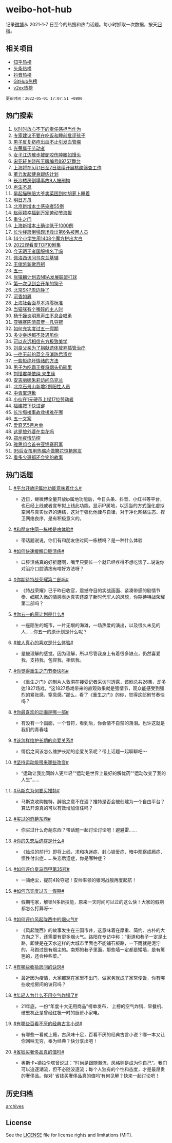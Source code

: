 # weibo-hot-hub

记录[微博](https://www.weibo.com)从 2021-1-7 日至今的热搜和热门话题。每小时抓取一次数据，按天[归档](archives)。

## 相关项目

- [知乎热榜](https://github.com/lonnyzhang423/zhihu-hot-hub)
- [头条热榜](https://github.com/lonnyzhang423/toutiao-hot-hub)
- [抖音热榜](https://github.com/lonnyzhang423/douyin-hot-hub)
- [GitHub热榜](https://github.com/lonnyzhang423/github-hot-hub)
- [v2ex热榜](https://github.com/lonnyzhang423/v2ex-hot-hub)


`更新时间：2022-05-01 17:07:51 +0800`

## 热门搜索

1. [以时时放心不下的责任感担当作为](https://m.weibo.cn/search?containerid=100103type%3D1%26t%3D10%26q%3D%23%E4%BB%A5%E6%97%B6%E6%97%B6%E6%94%BE%E5%BF%83%E4%B8%8D%E4%B8%8B%E7%9A%84%E8%B4%A3%E4%BB%BB%E6%84%9F%E6%8B%85%E5%BD%93%E4%BD%9C%E4%B8%BA%23&stream_entry_id=51&isnewpage=1&extparam=seat%3D1%26filter_type%3Drealtimehot%26pos%3D0%26dgr%3D0%26c_type%3D51%26cate%3D10103%26display_time%3D1651396070%26pre_seqid%3D1651395625415028472184&luicode=10000011&lfid=106003type%253D25%2526t%253D3%2526disable_hot%253D1%2526filter_type%253Drealtimehot)
1. [专家建议不要在吃饭和睡前批评孩子](https://m.weibo.cn/search?containerid=100103type%3D1%26t%3D10%26q%3D%23%E4%B8%93%E5%AE%B6%E5%BB%BA%E8%AE%AE%E4%B8%8D%E8%A6%81%E5%9C%A8%E5%90%83%E9%A5%AD%E5%92%8C%E7%9D%A1%E5%89%8D%E6%89%B9%E8%AF%84%E5%AD%A9%E5%AD%90%23&stream_entry_id=31&isnewpage=1&extparam=seat%3D1%26pos%3D0%26c_type%3D31%26dgr%3D0%26cate%3D0%26filter_type%3Drealtimehot%26lcate%3D5001%26flag%3D2%26realpos%3D1%26display_time%3D1651396070%26pre_seqid%3D1651395625415028472184&luicode=10000011&lfid=106003type%253D25%2526t%253D3%2526disable_hot%253D1%2526filter_type%253Drealtimehot)
1. [男子反复挤痘出血不止引发血管瘤](https://m.weibo.cn/search?containerid=100103type%3D1%26t%3D10%26q%3D%23%E7%94%B7%E5%AD%90%E5%8F%8D%E5%A4%8D%E6%8C%A4%E7%97%98%E5%87%BA%E8%A1%80%E4%B8%8D%E6%AD%A2%E5%BC%95%E5%8F%91%E8%A1%80%E7%AE%A1%E7%98%A4%23&stream_entry_id=31&isnewpage=1&extparam=seat%3D1%26pos%3D1%26c_type%3D31%26dgr%3D0%26cate%3D0%26filter_type%3Drealtimehot%26lcate%3D5001%26flag%3D1%26realpos%3D2%26display_time%3D1651396070%26pre_seqid%3D1651395625415028472184&luicode=10000011&lfid=106003type%253D25%2526t%253D3%2526disable_hot%253D1%2526filter_type%253Drealtimehot)
1. [光荣属于劳动者](https://m.weibo.cn/search?containerid=100103type%3D1%26t%3D10%26q%3D%23%E5%85%89%E8%8D%A3%E5%B1%9E%E4%BA%8E%E5%8A%B3%E5%8A%A8%E8%80%85%23&stream_entry_id=31&isnewpage=1&extparam=seat%3D1%26pos%3D2%26c_type%3D31%26dgr%3D0%26cate%3D0%26filter_type%3Drealtimehot%26lcate%3D5001%26flag%3D16%26realpos%3D3%26display_time%3D1651396070%26pre_seqid%3D1651395625415028472184&luicode=10000011&lfid=106003type%253D25%2526t%253D3%2526disable_hot%253D1%2526filter_type%253Drealtimehot)
1. [女子江边散步被蛇咬伤肿胀如馒头](https://m.weibo.cn/search?containerid=100103type%3D1%26t%3D10%26q%3D%23%E5%A5%B3%E5%AD%90%E6%B1%9F%E8%BE%B9%E6%95%A3%E6%AD%A5%E8%A2%AB%E8%9B%87%E5%92%AC%E4%BC%A4%E8%82%BF%E8%83%80%E5%A6%82%E9%A6%92%E5%A4%B4%23&stream_entry_id=31&isnewpage=1&extparam=seat%3D1%26pos%3D3%26c_type%3D31%26dgr%3D0%26cate%3D0%26filter_type%3Drealtimehot%26lcate%3D5001%26flag%3D1%26realpos%3D4%26display_time%3D1651396070%26pre_seqid%3D1651395625415028472184&luicode=10000011&lfid=106003type%253D25%2526t%253D3%2526disable_hot%253D1%2526filter_type%253Drealtimehot)
1. [宋亚轩关晓彤王牌编号89757舞台](https://m.weibo.cn/search?containerid=100103type%3D1%26t%3D10%26q%3D%23%E5%AE%8B%E4%BA%9A%E8%BD%A9%E5%85%B3%E6%99%93%E5%BD%A4%E7%8E%8B%E7%89%8C%E7%BC%96%E5%8F%B789757%E8%88%9E%E5%8F%B0%23&stream_entry_id=31&isnewpage=1&extparam=seat%3D1%26pos%3D4%26c_type%3D31%26dgr%3D0%26cate%3D0%26filter_type%3Drealtimehot%26lcate%3D5001%26flag%3D1%26realpos%3D5%26display_time%3D1651396070%26pre_seqid%3D1651395625415028472184&luicode=10000011&lfid=106003type%253D25%2526t%253D3%2526disable_hot%253D1%2526filter_type%253Drealtimehot)
1. [上海将在5月1日至7日继续开展核酸筛查工作](https://m.weibo.cn/search?containerid=100103type%3D1%26t%3D10%26q%3D%23%E4%B8%8A%E6%B5%B7%E5%B0%86%E5%9C%A85%E6%9C%881%E6%97%A5%E8%87%B37%E6%97%A5%E7%BB%A7%E7%BB%AD%E5%BC%80%E5%B1%95%E6%A0%B8%E9%85%B8%E7%AD%9B%E6%9F%A5%E5%B7%A5%E4%BD%9C%23&stream_entry_id=31&isnewpage=1&extparam=seat%3D1%26pos%3D5%26c_type%3D31%26dgr%3D0%26cate%3D0%26filter_type%3Drealtimehot%26lcate%3D5001%26flag%3D2%26realpos%3D6%26display_time%3D1651396070%26pre_seqid%3D1651395625415028472184&luicode=10000011&lfid=106003type%253D25%2526t%253D3%2526disable_hot%253D1%2526filter_type%253Drealtimehot)
1. [董力发起健身跟练计划](https://m.weibo.cn/search?containerid=100103type%3D1%26t%3D10%26q%3D%23%E8%91%A3%E5%8A%9B%E5%8F%91%E8%B5%B7%E5%81%A5%E8%BA%AB%E8%B7%9F%E7%BB%83%E8%AE%A1%E5%88%92%23&stream_entry_id=31&isnewpage=1&extparam=seat%3D1%26pos%3D6%26adid%3D153272%26c_type%3D31%26dgr%3D0%26cate%3D0%26filter_type%3Drealtimehot%26lcate%3D5001%26display_time%3D1651396070%26pre_seqid%3D1651395625415028472184&luicode=10000011&lfid=106003type%253D25%2526t%253D3%2526disable_hot%253D1%2526filter_type%253Drealtimehot)
1. [长沙楼房倒塌事故9人被刑拘](https://m.weibo.cn/search?containerid=100103type%3D1%26t%3D10%26q%3D%23%E9%95%BF%E6%B2%99%E6%A5%BC%E6%88%BF%E5%80%92%E5%A1%8C%E4%BA%8B%E6%95%859%E4%BA%BA%E8%A2%AB%E5%88%91%E6%8B%98%23&stream_entry_id=31&isnewpage=1&extparam=seat%3D1%26pos%3D7%26c_type%3D31%26dgr%3D0%26cate%3D0%26filter_type%3Drealtimehot%26lcate%3D5001%26flag%3D0%26realpos%3D7%26display_time%3D1651396070%26pre_seqid%3D1651395625415028472184&luicode=10000011&lfid=106003type%253D25%2526t%253D3%2526disable_hot%253D1%2526filter_type%253Drealtimehot)
1. [声生不息](https://m.weibo.cn/search?containerid=100103type%3D1%26t%3D10%26q%3D%E5%A3%B0%E7%94%9F%E4%B8%8D%E6%81%AF&stream_entry_id=31&isnewpage=1&extparam=seat%3D1%26pos%3D8%26c_type%3D31%26dgr%3D0%26cate%3D0%26filter_type%3Drealtimehot%26lcate%3D5001%26flag%3D0%26realpos%3D8%26display_time%3D1651396070%26pre_seqid%3D1651395625415028472184&luicode=10000011&lfid=106003type%253D25%2526t%253D3%2526disable_hot%253D1%2526filter_type%253Drealtimehot)
1. [早起猫咪陪大爷卖菜困到枕胡萝卜睡着](https://m.weibo.cn/search?containerid=100103type%3D1%26t%3D10%26q%3D%23%E6%97%A9%E8%B5%B7%E7%8C%AB%E5%92%AA%E9%99%AA%E5%A4%A7%E7%88%B7%E5%8D%96%E8%8F%9C%E5%9B%B0%E5%88%B0%E6%9E%95%E8%83%A1%E8%90%9D%E5%8D%9C%E7%9D%A1%E7%9D%80%23&stream_entry_id=31&isnewpage=1&extparam=seat%3D1%26pos%3D9%26c_type%3D31%26dgr%3D0%26cate%3D0%26filter_type%3Drealtimehot%26lcate%3D5001%26flag%3D0%26realpos%3D9%26display_time%3D1651396070%26pre_seqid%3D1651395625415028472184&luicode=10000011&lfid=106003type%253D25%2526t%253D3%2526disable_hot%253D1%2526filter_type%253Drealtimehot)
1. [明日方舟](https://m.weibo.cn/search?containerid=100103type%3D1%26t%3D10%26q%3D%23%E6%98%8E%E6%97%A5%E6%96%B9%E8%88%9F%23&stream_entry_id=31&isnewpage=1&extparam=seat%3D1%26pos%3D10%26c_type%3D31%26dgr%3D0%26cate%3D0%26filter_type%3Drealtimehot%26lcate%3D5001%26flag%3D1%26realpos%3D10%26display_time%3D1651396070%26pre_seqid%3D1651395625415028472184&luicode=10000011&lfid=106003type%253D25%2526t%253D3%2526disable_hot%253D1%2526filter_type%253Drealtimehot)
1. [北京新增本土感染者55例](https://m.weibo.cn/search?containerid=100103type%3D1%26t%3D10%26q%3D%23%E5%8C%97%E4%BA%AC%E6%96%B0%E5%A2%9E%E6%9C%AC%E5%9C%9F%E6%84%9F%E6%9F%93%E8%80%8555%E4%BE%8B%23&stream_entry_id=31&isnewpage=1&extparam=seat%3D1%26pos%3D11%26c_type%3D31%26dgr%3D0%26cate%3D0%26filter_type%3Drealtimehot%26lcate%3D5001%26flag%3D1%26realpos%3D11%26display_time%3D1651396070%26pre_seqid%3D1651395625415028472184&luicode=10000011&lfid=106003type%253D25%2526t%253D3%2526disable_hot%253D1%2526filter_type%253Drealtimehot)
1. [赵丽颖幸福到万家劳动节海报](https://m.weibo.cn/search?containerid=100103type%3D1%26t%3D10%26q%3D%23%E8%B5%B5%E4%B8%BD%E9%A2%96%E5%B9%B8%E7%A6%8F%E5%88%B0%E4%B8%87%E5%AE%B6%E5%8A%B3%E5%8A%A8%E8%8A%82%E6%B5%B7%E6%8A%A5%23&stream_entry_id=31&isnewpage=1&extparam=seat%3D1%26pos%3D12%26c_type%3D31%26dgr%3D0%26cate%3D0%26filter_type%3Drealtimehot%26lcate%3D5001%26flag%3D1%26realpos%3D12%26display_time%3D1651396070%26pre_seqid%3D1651395625415028472184&luicode=10000011&lfid=106003type%253D25%2526t%253D3%2526disable_hot%253D1%2526filter_type%253Drealtimehot)
1. [重生之门](http://m.weibo.cn/c/wbox?&id=j84w2uenjc&roomid=9564&q=%23%E9%87%8D%E7%94%9F%E4%B9%8B%E9%97%A8%23&extparam=seat%3D1%26pos%3D13%26c_type%3D31%26dgr%3D0%26cate%3D0%26filter_type%3Drealtimehot%26lcate%3D5001%26flag%3D0%26realpos%3D13%26display_time%3D1651396070%26pre_seqid%3D1651395625415028472184&luicode=10000011&lfid=106003type%253D25%2526t%253D3%2526disable_hot%253D1%2526filter_type%253Drealtimehot)
1. [上海新增本土确诊低于1000例](https://m.weibo.cn/search?containerid=100103type%3D1%26t%3D10%26q%3D%23%E4%B8%8A%E6%B5%B7%E6%96%B0%E5%A2%9E%E6%9C%AC%E5%9C%9F%E7%A1%AE%E8%AF%8A%E4%BD%8E%E4%BA%8E1000%E4%BE%8B%23&stream_entry_id=31&isnewpage=1&extparam=seat%3D1%26pos%3D14%26c_type%3D31%26dgr%3D0%26cate%3D0%26filter_type%3Drealtimehot%26lcate%3D5001%26flag%3D0%26realpos%3D14%26display_time%3D1651396070%26pre_seqid%3D1651395625415028472184&luicode=10000011&lfid=106003type%253D25%2526t%253D3%2526disable_hot%253D1%2526filter_type%253Drealtimehot)
1. [长沙楼房倒塌现场救出第6名被困人员](https://m.weibo.cn/search?containerid=100103type%3D1%26t%3D10%26q%3D%23%E9%95%BF%E6%B2%99%E6%A5%BC%E6%88%BF%E5%80%92%E5%A1%8C%E7%8E%B0%E5%9C%BA%E6%95%91%E5%87%BA%E7%AC%AC6%E5%90%8D%E8%A2%AB%E5%9B%B0%E4%BA%BA%E5%91%98%23&stream_entry_id=31&isnewpage=1&extparam=seat%3D1%26pos%3D15%26c_type%3D31%26dgr%3D0%26cate%3D0%26filter_type%3Drealtimehot%26lcate%3D5001%26flag%3D1%26realpos%3D15%26display_time%3D1651396070%26pre_seqid%3D1651395625415028472184&luicode=10000011&lfid=106003type%253D25%2526t%253D3%2526disable_hot%253D1%2526filter_type%253Drealtimehot)
1. [14个小学生用1408个魔方拼出大白](https://m.weibo.cn/search?containerid=100103type%3D1%26t%3D10%26q%3D%2314%E4%B8%AA%E5%B0%8F%E5%AD%A6%E7%94%9F%E7%94%A81408%E4%B8%AA%E9%AD%94%E6%96%B9%E6%8B%BC%E5%87%BA%E5%A4%A7%E7%99%BD%23&stream_entry_id=31&isnewpage=1&extparam=seat%3D1%26pos%3D16%26c_type%3D31%26dgr%3D0%26cate%3D0%26filter_type%3Drealtimehot%26lcate%3D5001%26flag%3D1%26realpos%3D16%26display_time%3D1651396070%26pre_seqid%3D1651395625415028472184&luicode=10000011&lfid=106003type%253D25%2526t%253D3%2526disable_hot%253D1%2526filter_type%253Drealtimehot)
1. [2022观看度TOP10剧集](https://m.weibo.cn/search?containerid=100103type%3D1%26t%3D10%26q%3D%232022%E8%A7%82%E7%9C%8B%E5%BA%A6TOP10%E5%89%A7%E9%9B%86%23&stream_entry_id=31&isnewpage=1&extparam=seat%3D1%26pos%3D17%26c_type%3D31%26dgr%3D0%26cate%3D0%26filter_type%3Drealtimehot%26lcate%3D5001%26flag%3D1%26realpos%3D17%26display_time%3D1651396070%26pre_seqid%3D1651395625415028472184&luicode=10000011&lfid=106003type%253D25%2526t%253D3%2526disable_hot%253D1%2526filter_type%253Drealtimehot)
1. [今天晒王者国服排名了吗](https://m.weibo.cn/search?containerid=100103type%3D1%26t%3D10%26q%3D%23%E4%BB%8A%E5%A4%A9%E6%99%92%E7%8E%8B%E8%80%85%E5%9B%BD%E6%9C%8D%E6%8E%92%E5%90%8D%E4%BA%86%E5%90%97%23&stream_entry_id=31&isnewpage=1&extparam=seat%3D1%26pos%3D18%26c_type%3D31%26dgr%3D0%26cate%3D0%26filter_type%3Drealtimehot%26lcate%3D5001%26flag%3D0%26realpos%3D18%26display_time%3D1651396070%26pre_seqid%3D1651395625415028472184&luicode=10000011&lfid=106003type%253D25%2526t%253D3%2526disable_hot%253D1%2526filter_type%253Drealtimehot)
1. [佩洛西访问乌克兰基辅](https://m.weibo.cn/search?containerid=100103type%3D1%26t%3D10%26q%3D%23%E4%BD%A9%E6%B4%9B%E8%A5%BF%E8%AE%BF%E9%97%AE%E4%B9%8C%E5%85%8B%E5%85%B0%E5%9F%BA%E8%BE%85%23&stream_entry_id=31&isnewpage=1&extparam=seat%3D1%26pos%3D19%26c_type%3D31%26dgr%3D0%26cate%3D0%26filter_type%3Drealtimehot%26lcate%3D5001%26flag%3D0%26realpos%3D19%26display_time%3D1651396070%26pre_seqid%3D1651395625415028472184&luicode=10000011&lfid=106003type%253D25%2526t%253D3%2526disable_hot%253D1%2526filter_type%253Drealtimehot)
1. [王俊凯新歌百舸](https://m.weibo.cn/search?containerid=100103type%3D1%26t%3D10%26q%3D%23%E7%8E%8B%E4%BF%8A%E5%87%AF%E6%96%B0%E6%AD%8C%E7%99%BE%E8%88%B8%23&stream_entry_id=31&isnewpage=1&extparam=seat%3D1%26pos%3D20%26c_type%3D31%26dgr%3D0%26cate%3D0%26filter_type%3Drealtimehot%26lcate%3D5001%26flag%3D0%26realpos%3D20%26display_time%3D1651396070%26pre_seqid%3D1651395625415028472184&luicode=10000011&lfid=106003type%253D25%2526t%253D3%2526disable_hot%253D1%2526filter_type%253Drealtimehot)
1. [五一](https://m.weibo.cn/search?containerid=100103type%3D1%26t%3D10%26q%3D%E4%BA%94%E4%B8%80&stream_entry_id=31&isnewpage=1&extparam=seat%3D1%26pos%3D21%26c_type%3D31%26dgr%3D0%26cate%3D0%26filter_type%3Drealtimehot%26lcate%3D5001%26flag%3D1%26realpos%3D21%26display_time%3D1651396070%26pre_seqid%3D1651395625415028472184&luicode=10000011&lfid=106003type%253D25%2526t%253D3%2526disable_hot%253D1%2526filter_type%253Drealtimehot)
1. [张镇麟计划去NBA发展联盟打球](https://m.weibo.cn/search?containerid=100103type%3D1%26t%3D10%26q%3D%23%E5%BC%A0%E9%95%87%E9%BA%9F%E8%AE%A1%E5%88%92%E5%8E%BBNBA%E5%8F%91%E5%B1%95%E8%81%94%E7%9B%9F%E6%89%93%E7%90%83%23&stream_entry_id=31&isnewpage=1&extparam=seat%3D1%26pos%3D22%26c_type%3D31%26dgr%3D0%26cate%3D0%26filter_type%3Drealtimehot%26lcate%3D5001%26flag%3D1%26realpos%3D22%26display_time%3D1651396070%26pre_seqid%3D1651395625415028472184&luicode=10000011&lfid=106003type%253D25%2526t%253D3%2526disable_hot%253D1%2526filter_type%253Drealtimehot)
1. [第一次见到会开车的狗子](https://m.weibo.cn/search?containerid=100103type%3D1%26t%3D10%26q%3D%23%E7%AC%AC%E4%B8%80%E6%AC%A1%E8%A7%81%E5%88%B0%E4%BC%9A%E5%BC%80%E8%BD%A6%E7%9A%84%E7%8B%97%E5%AD%90%23&stream_entry_id=31&isnewpage=1&extparam=seat%3D1%26pos%3D23%26c_type%3D31%26dgr%3D0%26cate%3D0%26filter_type%3Drealtimehot%26lcate%3D5001%26flag%3D1%26realpos%3D23%26display_time%3D1651396070%26pre_seqid%3D1651395625415028472184&luicode=10000011&lfid=106003type%253D25%2526t%253D3%2526disable_hot%253D1%2526filter_type%253Drealtimehot)
1. [北京SKP周边静了](https://m.weibo.cn/search?containerid=100103type%3D1%26t%3D10%26q%3D%23%E5%8C%97%E4%BA%ACSKP%E5%91%A8%E8%BE%B9%E9%9D%99%E4%BA%86%23&stream_entry_id=31&isnewpage=1&extparam=seat%3D1%26pos%3D24%26c_type%3D31%26dgr%3D0%26cate%3D0%26filter_type%3Drealtimehot%26lcate%3D5001%26flag%3D0%26realpos%3D24%26display_time%3D1651396070%26pre_seqid%3D1651395625415028472184&luicode=10000011&lfid=106003type%253D25%2526t%253D3%2526disable_hot%253D1%2526filter_type%253Drealtimehot)
1. [沉香如屑](https://m.weibo.cn/search?containerid=100103type%3D1%26t%3D10%26q%3D%E6%B2%89%E9%A6%99%E5%A6%82%E5%B1%91&stream_entry_id=31&isnewpage=1&extparam=seat%3D1%26pos%3D25%26c_type%3D31%26dgr%3D0%26cate%3D0%26filter_type%3Drealtimehot%26lcate%3D5001%26flag%3D0%26realpos%3D25%26display_time%3D1651396070%26pre_seqid%3D1651395625415028472184&luicode=10000011&lfid=106003type%253D25%2526t%253D3%2526disable_hot%253D1%2526filter_type%253Drealtimehot)
1. [上海社会面基本清零标准](https://m.weibo.cn/search?containerid=100103type%3D1%26t%3D10%26q%3D%23%E4%B8%8A%E6%B5%B7%E7%A4%BE%E4%BC%9A%E9%9D%A2%E5%9F%BA%E6%9C%AC%E6%B8%85%E9%9B%B6%E6%A0%87%E5%87%86%23&stream_entry_id=31&isnewpage=1&extparam=seat%3D1%26pos%3D26%26c_type%3D31%26dgr%3D0%26cate%3D0%26filter_type%3Drealtimehot%26lcate%3D5001%26flag%3D0%26realpos%3D26%26display_time%3D1651396070%26pre_seqid%3D1651395625415028472184&luicode=10000011&lfid=106003type%253D25%2526t%253D3%2526disable_hot%253D1%2526filter_type%253Drealtimehot)
1. [当猫咪有个嘴碎的主人时](https://m.weibo.cn/search?containerid=100103type%3D1%26t%3D10%26q%3D%23%E5%BD%93%E7%8C%AB%E5%92%AA%E6%9C%89%E4%B8%AA%E5%98%B4%E7%A2%8E%E7%9A%84%E4%B8%BB%E4%BA%BA%E6%97%B6%23&stream_entry_id=31&isnewpage=1&extparam=seat%3D1%26pos%3D27%26c_type%3D31%26dgr%3D0%26cate%3D0%26filter_type%3Drealtimehot%26lcate%3D5001%26flag%3D0%26realpos%3D27%26display_time%3D1651396070%26pre_seqid%3D1651395625415028472184&luicode=10000011&lfid=106003type%253D25%2526t%253D3%2526disable_hot%253D1%2526filter_type%253Drealtimehot)
1. [杨千嬅炎明熹声生不息合唱勇](https://m.weibo.cn/search?containerid=100103type%3D1%26t%3D10%26q%3D%23%E6%9D%A8%E5%8D%83%E5%AC%85%E7%82%8E%E6%98%8E%E7%86%B9%E5%A3%B0%E7%94%9F%E4%B8%8D%E6%81%AF%E5%90%88%E5%94%B1%E5%8B%87%23&stream_entry_id=31&isnewpage=1&extparam=seat%3D1%26pos%3D28%26c_type%3D31%26dgr%3D0%26cate%3D0%26filter_type%3Drealtimehot%26lcate%3D5001%26flag%3D0%26realpos%3D28%26display_time%3D1651396070%26pre_seqid%3D1651395625415028472184&luicode=10000011&lfid=106003type%253D25%2526t%253D3%2526disable_hot%253D1%2526filter_type%253Drealtimehot)
1. [亚锦赛陈清晨贾一凡夺冠](http://m.weibo.cn/c/wbox?&id=j84w2uenjc&roomid=9695&q=%23%E4%BA%9A%E9%94%A6%E8%B5%9B%E9%99%88%E6%B8%85%E6%99%A8%E8%B4%BE%E4%B8%80%E5%87%A1%E5%A4%BA%E5%86%A0%23&extparam=seat%3D1%26pos%3D29%26c_type%3D31%26dgr%3D0%26cate%3D0%26filter_type%3Drealtimehot%26lcate%3D5001%26flag%3D1%26realpos%3D29%26display_time%3D1651396070%26pre_seqid%3D1651395625415028472184&luicode=10000011&lfid=106003type%253D25%2526t%253D3%2526disable_hot%253D1%2526filter_type%253Drealtimehot)
1. [如何充实度过五一假期](https://m.weibo.cn/search?containerid=100103type%3D1%26t%3D10%26q%3D%23%E5%A6%82%E4%BD%95%E5%85%85%E5%AE%9E%E5%BA%A6%E8%BF%87%E4%BA%94%E4%B8%80%E5%81%87%E6%9C%9F%23&stream_entry_id=31&isnewpage=1&extparam=seat%3D1%26pos%3D30%26c_type%3D31%26dgr%3D0%26cate%3D0%26filter_type%3Drealtimehot%26lcate%3D5001%26flag%3D1%26realpos%3D30%26display_time%3D1651396070%26pre_seqid%3D1651395625415028472184&luicode=10000011&lfid=106003type%253D25%2526t%253D3%2526disable_hot%253D1%2526filter_type%253Drealtimehot)
1. [多少幸运都不及遇见你](https://m.weibo.cn/search?containerid=100103type%3D1%26t%3D10%26q%3D%23%E5%A4%9A%E5%B0%91%E5%B9%B8%E8%BF%90%E9%83%BD%E4%B8%8D%E5%8F%8A%E9%81%87%E8%A7%81%E4%BD%A0%23&stream_entry_id=31&isnewpage=1&extparam=seat%3D1%26pos%3D31%26c_type%3D31%26dgr%3D0%26cate%3D0%26filter_type%3Drealtimehot%26lcate%3D5001%26flag%3D1%26realpos%3D31%26display_time%3D1651396070%26pre_seqid%3D1651395625415028472184&luicode=10000011&lfid=106003type%253D25%2526t%253D3%2526disable_hot%253D1%2526filter_type%253Drealtimehot)
1. [可以永远相信东方极致美学](https://m.weibo.cn/search?containerid=100103type%3D1%26t%3D10%26q%3D%23%E5%8F%AF%E4%BB%A5%E6%B0%B8%E8%BF%9C%E7%9B%B8%E4%BF%A1%E4%B8%9C%E6%96%B9%E6%9E%81%E8%87%B4%E7%BE%8E%E5%AD%A6%23&stream_entry_id=31&isnewpage=1&extparam=seat%3D1%26pos%3D32%26c_type%3D31%26dgr%3D0%26cate%3D0%26filter_type%3Drealtimehot%26lcate%3D5001%26flag%3D0%26realpos%3D32%26display_time%3D1651396070%26pre_seqid%3D1651395625415028472184&luicode=10000011&lfid=106003type%253D25%2526t%253D3%2526disable_hot%253D1%2526filter_type%253Drealtimehot)
1. [刘良父亲为了捐献遗体放弃插管治疗](https://m.weibo.cn/search?containerid=100103type%3D1%26t%3D10%26q%3D%23%E5%88%98%E8%89%AF%E7%88%B6%E4%BA%B2%E4%B8%BA%E4%BA%86%E6%8D%90%E7%8C%AE%E9%81%97%E4%BD%93%E6%94%BE%E5%BC%83%E6%8F%92%E7%AE%A1%E6%B2%BB%E7%96%97%23&stream_entry_id=31&isnewpage=1&extparam=seat%3D1%26pos%3D33%26c_type%3D31%26dgr%3D0%26cate%3D0%26filter_type%3Drealtimehot%26lcate%3D5001%26flag%3D0%26realpos%3D33%26display_time%3D1651396070%26pre_seqid%3D1651395625415028472184&luicode=10000011&lfid=106003type%253D25%2526t%253D3%2526disable_hot%253D1%2526filter_type%253Drealtimehot)
1. [一往无前的蓝全员消防后遗症](https://m.weibo.cn/search?containerid=100103type%3D1%26t%3D10%26q%3D%23%E4%B8%80%E5%BE%80%E6%97%A0%E5%89%8D%E7%9A%84%E8%93%9D%E5%85%A8%E5%91%98%E6%B6%88%E9%98%B2%E5%90%8E%E9%81%97%E7%97%87%23&stream_entry_id=31&isnewpage=1&extparam=seat%3D1%26pos%3D34%26c_type%3D31%26dgr%3D0%26cate%3D0%26filter_type%3Drealtimehot%26lcate%3D5001%26flag%3D1%26realpos%3D34%26display_time%3D1651396070%26pre_seqid%3D1651395625415028472184&luicode=10000011&lfid=106003type%253D25%2526t%253D3%2526disable_hot%253D1%2526filter_type%253Drealtimehot)
1. [一些拒绝坏情绪的方法](https://m.weibo.cn/search?containerid=100103type%3D1%26t%3D10%26q%3D%23%E4%B8%80%E4%BA%9B%E6%8B%92%E7%BB%9D%E5%9D%8F%E6%83%85%E7%BB%AA%E7%9A%84%E6%96%B9%E6%B3%95%23&stream_entry_id=31&isnewpage=1&extparam=seat%3D1%26pos%3D35%26c_type%3D31%26dgr%3D0%26cate%3D0%26filter_type%3Drealtimehot%26lcate%3D5001%26flag%3D0%26realpos%3D35%26display_time%3D1651396070%26pre_seqid%3D1651395625415028472184&luicode=10000011&lfid=106003type%253D25%2526t%253D3%2526disable_hot%253D1%2526filter_type%253Drealtimehot)
1. [男子为吃霸王餐将烟头扔碗里](https://m.weibo.cn/search?containerid=100103type%3D1%26t%3D10%26q%3D%23%E7%94%B7%E5%AD%90%E4%B8%BA%E5%90%83%E9%9C%B8%E7%8E%8B%E9%A4%90%E5%B0%86%E7%83%9F%E5%A4%B4%E6%89%94%E7%A2%97%E9%87%8C%23&stream_entry_id=31&isnewpage=1&extparam=seat%3D1%26pos%3D36%26c_type%3D31%26dgr%3D0%26cate%3D0%26filter_type%3Drealtimehot%26lcate%3D5001%26flag%3D0%26realpos%3D36%26display_time%3D1651396070%26pre_seqid%3D1651395625415028472184&luicode=10000011&lfid=106003type%253D25%2526t%253D3%2526disable_hot%253D1%2526filter_type%253Drealtimehot)
1. [刘惜君单依纯 来生缘](https://m.weibo.cn/search?containerid=100103type%3D1%26t%3D10%26q%3D%E5%88%98%E6%83%9C%E5%90%9B%E5%8D%95%E4%BE%9D%E7%BA%AF+%E6%9D%A5%E7%94%9F%E7%BC%98&stream_entry_id=31&isnewpage=1&extparam=seat%3D1%26pos%3D37%26c_type%3D31%26dgr%3D0%26cate%3D0%26filter_type%3Drealtimehot%26lcate%3D5001%26flag%3D0%26realpos%3D37%26display_time%3D1651396070%26pre_seqid%3D1651395625415028472184&luicode=10000011&lfid=106003type%253D25%2526t%253D3%2526disable_hot%253D1%2526filter_type%253Drealtimehot)
1. [安吉丽娜朱莉访问乌克兰](https://m.weibo.cn/search?containerid=100103type%3D1%26t%3D10%26q%3D%23%E5%AE%89%E5%90%89%E4%B8%BD%E5%A8%9C%E6%9C%B1%E8%8E%89%E8%AE%BF%E9%97%AE%E4%B9%8C%E5%85%8B%E5%85%B0%23&stream_entry_id=31&isnewpage=1&extparam=seat%3D1%26pos%3D38%26c_type%3D31%26dgr%3D0%26cate%3D0%26filter_type%3Drealtimehot%26lcate%3D5001%26flag%3D0%26realpos%3D38%26display_time%3D1651396070%26pre_seqid%3D1651395625415028472184&luicode=10000011&lfid=106003type%253D25%2526t%253D3%2526disable_hot%253D1%2526filter_type%253Drealtimehot)
1. [北京石景山新增2例阳性人员](https://m.weibo.cn/search?containerid=100103type%3D1%26t%3D10%26q%3D%23%E5%8C%97%E4%BA%AC%E7%9F%B3%E6%99%AF%E5%B1%B1%E6%96%B0%E5%A2%9E2%E4%BE%8B%E9%98%B3%E6%80%A7%E4%BA%BA%E5%91%98%23&stream_entry_id=31&isnewpage=1&extparam=seat%3D1%26pos%3D39%26c_type%3D31%26dgr%3D0%26cate%3D0%26filter_type%3Drealtimehot%26lcate%3D5001%26flag%3D0%26realpos%3D39%26display_time%3D1651396070%26pre_seqid%3D1651395625415028472184&luicode=10000011&lfid=106003type%253D25%2526t%253D3%2526disable_hot%253D1%2526filter_type%253Drealtimehot)
1. [中青宝道歉](https://m.weibo.cn/search?containerid=100103type%3D1%26t%3D10%26q%3D%23%E4%B8%AD%E9%9D%92%E5%AE%9D%E9%81%93%E6%AD%89%23&stream_entry_id=31&isnewpage=1&extparam=seat%3D1%26pos%3D40%26c_type%3D31%26dgr%3D0%26cate%3D0%26filter_type%3Drealtimehot%26lcate%3D5001%26flag%3D0%26realpos%3D40%26display_time%3D1651396070%26pre_seqid%3D1651395625415028472184&luicode=10000011&lfid=106003type%253D25%2526t%253D3%2526disable_hot%253D1%2526filter_type%253Drealtimehot)
1. [小伙在1元硬币上捏17位劳动者](https://m.weibo.cn/search?containerid=100103type%3D1%26t%3D10%26q%3D%23%E5%B0%8F%E4%BC%99%E5%9C%A81%E5%85%83%E7%A1%AC%E5%B8%81%E4%B8%8A%E6%8D%8F17%E4%BD%8D%E5%8A%B3%E5%8A%A8%E8%80%85%23&stream_entry_id=31&isnewpage=1&extparam=seat%3D1%26pos%3D41%26c_type%3D31%26dgr%3D0%26cate%3D0%26filter_type%3Drealtimehot%26lcate%3D5001%26flag%3D1%26realpos%3D41%26display_time%3D1651396070%26pre_seqid%3D1651395625415028472184&luicode=10000011&lfid=106003type%253D25%2526t%253D3%2526disable_hot%253D1%2526filter_type%253Drealtimehot)
1. [福建按下快进键](https://m.weibo.cn/search?containerid=100103type%3D1%26t%3D10%26q%3D%23%E7%A6%8F%E5%BB%BA%E6%8C%89%E4%B8%8B%E5%BF%AB%E8%BF%9B%E9%94%AE%23&stream_entry_id=31&isnewpage=1&extparam=seat%3D1%26pos%3D42%26c_type%3D31%26dgr%3D0%26cate%3D0%26filter_type%3Drealtimehot%26lcate%3D5001%26flag%3D1%26realpos%3D42%26display_time%3D1651396070%26pre_seqid%3D1651395625415028472184&luicode=10000011&lfid=106003type%253D25%2526t%253D3%2526disable_hot%253D1%2526filter_type%253Drealtimehot)
1. [长沙塌楼事故救援难在哪](https://m.weibo.cn/search?containerid=100103type%3D1%26t%3D10%26q%3D%23%E9%95%BF%E6%B2%99%E5%A1%8C%E6%A5%BC%E4%BA%8B%E6%95%85%E6%95%91%E6%8F%B4%E9%9A%BE%E5%9C%A8%E5%93%AA%23&stream_entry_id=31&isnewpage=1&extparam=seat%3D1%26pos%3D43%26c_type%3D31%26dgr%3D0%26cate%3D0%26filter_type%3Drealtimehot%26lcate%3D5001%26flag%3D0%26realpos%3D43%26display_time%3D1651396070%26pre_seqid%3D1651395625415028472184&luicode=10000011&lfid=106003type%253D25%2526t%253D3%2526disable_hot%253D1%2526filter_type%253Drealtimehot)
1. [五一文案](https://m.weibo.cn/search?containerid=100103type%3D1%26t%3D10%26q%3D%23%E4%BA%94%E4%B8%80%E6%96%87%E6%A1%88%23&stream_entry_id=31&isnewpage=1&extparam=seat%3D1%26pos%3D44%26c_type%3D31%26dgr%3D0%26cate%3D0%26filter_type%3Drealtimehot%26lcate%3D5001%26flag%3D1%26realpos%3D44%26display_time%3D1651396070%26pre_seqid%3D1651395625415028472184&luicode=10000011&lfid=106003type%253D25%2526t%253D3%2526disable_hot%253D1%2526filter_type%253Drealtimehot)
1. [爱奇艺5月片单](https://m.weibo.cn/search?containerid=100103type%3D1%26t%3D10%26q%3D%23%E7%88%B1%E5%A5%87%E8%89%BA5%E6%9C%88%E7%89%87%E5%8D%95%23&stream_entry_id=31&isnewpage=1&extparam=seat%3D1%26pos%3D45%26c_type%3D31%26dgr%3D0%26cate%3D0%26filter_type%3Drealtimehot%26lcate%3D5001%26flag%3D0%26realpos%3D45%26display_time%3D1651396070%26pre_seqid%3D1651395625415028472184&luicode=10000011&lfid=106003type%253D25%2526t%253D3%2526disable_hot%253D1%2526filter_type%253Drealtimehot)
1. [这是狼外婆在卖花吗](https://m.weibo.cn/search?containerid=100103type%3D1%26t%3D10%26q%3D%23%E8%BF%99%E6%98%AF%E7%8B%BC%E5%A4%96%E5%A9%86%E5%9C%A8%E5%8D%96%E8%8A%B1%E5%90%97%23&stream_entry_id=31&isnewpage=1&extparam=seat%3D1%26pos%3D46%26c_type%3D31%26dgr%3D0%26cate%3D0%26filter_type%3Drealtimehot%26lcate%3D5001%26flag%3D1%26realpos%3D46%26display_time%3D1651396070%26pre_seqid%3D1651395625415028472184&luicode=10000011&lfid=106003type%253D25%2526t%253D3%2526disable_hot%253D1%2526filter_type%253Drealtimehot)
1. [郑州疫情防控](https://m.weibo.cn/search?containerid=100103type%3D1%26t%3D10%26q%3D%23%E9%83%91%E5%B7%9E%E7%96%AB%E6%83%85%E9%98%B2%E6%8E%A7%23&stream_entry_id=31&isnewpage=1&extparam=seat%3D1%26pos%3D47%26c_type%3D31%26dgr%3D0%26cate%3D0%26filter_type%3Drealtimehot%26lcate%3D5001%26flag%3D0%26realpos%3D47%26display_time%3D1651396070%26pre_seqid%3D1651395625415028472184&luicode=10000011&lfid=106003type%253D25%2526t%253D3%2526disable_hot%253D1%2526filter_type%253Drealtimehot)
1. [雅思组合首夺亚锦赛冠军](https://m.weibo.cn/search?containerid=100103type%3D1%26t%3D10%26q%3D%23%E9%9B%85%E6%80%9D%E7%BB%84%E5%90%88%E9%A6%96%E5%A4%BA%E4%BA%9A%E9%94%A6%E8%B5%9B%E5%86%A0%E5%86%9B%23&stream_entry_id=31&isnewpage=1&extparam=seat%3D1%26pos%3D48%26c_type%3D31%26dgr%3D0%26cate%3D0%26filter_type%3Drealtimehot%26lcate%3D5001%26flag%3D0%26realpos%3D48%26display_time%3D1651396070%26pre_seqid%3D1651395625415028472184&luicode=10000011&lfid=106003type%253D25%2526t%253D3%2526disable_hot%253D1%2526filter_type%253Drealtimehot)
1. [95后女孩用热缩片做簪花惊艳网友](https://m.weibo.cn/search?containerid=100103type%3D1%26t%3D10%26q%3D%2395%E5%90%8E%E5%A5%B3%E5%AD%A9%E7%94%A8%E7%83%AD%E7%BC%A9%E7%89%87%E5%81%9A%E7%B0%AA%E8%8A%B1%E6%83%8A%E8%89%B3%E7%BD%91%E5%8F%8B%23&stream_entry_id=31&isnewpage=1&extparam=seat%3D1%26pos%3D49%26c_type%3D31%26dgr%3D0%26cate%3D0%26filter_type%3Drealtimehot%26lcate%3D5001%26flag%3D0%26realpos%3D49%26display_time%3D1651396070%26pre_seqid%3D1651395625415028472184&luicode=10000011&lfid=106003type%253D25%2526t%253D3%2526disable_hot%253D1%2526filter_type%253Drealtimehot)
1. [看多少遍都还会笑的故事](https://m.weibo.cn/search?containerid=100103type%3D1%26t%3D10%26q%3D%23%E7%9C%8B%E5%A4%9A%E5%B0%91%E9%81%8D%E9%83%BD%E8%BF%98%E4%BC%9A%E7%AC%91%E7%9A%84%E6%95%85%E4%BA%8B%23&stream_entry_id=31&isnewpage=1&extparam=seat%3D1%26pos%3D50%26c_type%3D31%26dgr%3D0%26cate%3D0%26filter_type%3Drealtimehot%26lcate%3D5001%26flag%3D0%26realpos%3D50%26display_time%3D1651396070%26pre_seqid%3D1651395625415028472184&luicode=10000011&lfid=106003type%253D25%2526t%253D3%2526disable_hot%253D1%2526filter_type%253Drealtimehot)

## 热门话题

1. [#平台开放IP属地功能意味着什么#](https://m.weibo.cn/search?containerid=231522type%3D1%26t%3D10%26q%3D%23%E5%B9%B3%E5%8F%B0%E5%BC%80%E6%94%BEIP%E5%B1%9E%E5%9C%B0%E5%8A%9F%E8%83%BD%E6%84%8F%E5%91%B3%E7%9D%80%E4%BB%80%E4%B9%88%23&stream_entry_id=128&isnewpage=1&extparam=seat%3D1%26c_type%3D128%26dgr%3D0%26pos%3D1-0-0%26lcate%3D5004%26unitid%3D43168%26cate%3D5004%26display_time%3D1651396071%26pre_seqid%3D1651396071418031658304&luicode=10000011&lfid=231648_-_4)
    - 近日，继微博全量开放ip属地功能后，今日头条、抖音、小红书等平台，也已经上线或者宣布拟上线此功能。显示IP属地，以适当的方式强化虚拟空间与真实世界的连结，这对于强化他律与自律，对于净化网络生态、捍卫网络良序，是有积极意义的。

1. [#和朋友住同一栋楼是啥体验#](https://m.weibo.cn/search?containerid=231522type%3D1%26t%3D10%26q%3D%23%E5%92%8C%E6%9C%8B%E5%8F%8B%E4%BD%8F%E5%90%8C%E4%B8%80%E6%A0%8B%E6%A5%BC%E6%98%AF%E5%95%A5%E4%BD%93%E9%AA%8C%23&stream_entry_id=128&isnewpage=1&extparam=seat%3D1%26c_type%3D128%26dgr%3D0%26pos%3D1-0-1%26lcate%3D5004%26unitid%3D1651379754175%26cate%3D5004%26display_time%3D1651396071%26pre_seqid%3D1651396071418031658304&luicode=10000011&lfid=231648_-_4)
    - 带话题说说，你们有和朋友住过同一栋楼吗？是一种什么体验

1. [#如何快速缓解口腔溃疡#](https://m.weibo.cn/search?containerid=231522type%3D1%26t%3D10%26q%3D%23%E5%A6%82%E4%BD%95%E5%BF%AB%E9%80%9F%E7%BC%93%E8%A7%A3%E5%8F%A3%E8%85%94%E6%BA%83%E7%96%A1%23&stream_entry_id=128&isnewpage=1&extparam=seat%3D1%26c_type%3D128%26dgr%3D0%26pos%3D1-0-2%26lcate%3D5004%26unitid%3D43182%26cate%3D5004%26display_time%3D1651396071%26pre_seqid%3D1651396071418031658304&luicode=10000011&lfid=231648_-_4)
    - 口腔溃疡真的好折磨啊，嘴里只要长一个就已经疼得不想吃饭了…说说你对治疗口腔溃疡有啥好方法呀？

1. [#你期待特战荣耀第二部吗#](https://m.weibo.cn/search?containerid=231522type%3D1%26t%3D10%26q%3D%23%E4%BD%A0%E6%9C%9F%E5%BE%85%E7%89%B9%E6%88%98%E8%8D%A3%E8%80%80%E7%AC%AC%E4%BA%8C%E9%83%A8%E5%90%97%23&stream_entry_id=128&isnewpage=1&extparam=seat%3D1%26c_type%3D128%26dgr%3D0%26pos%3D1-0-3%26lcate%3D5004%26unitid%3D1651304764530%26cate%3D5004%26display_time%3D1651396071%26pre_seqid%3D1651396071418031658304&luicode=10000011&lfid=231648_-_4)
    - 《特战荣耀》已于昨日收官，震撼夺目的实战画面、紧凑带感的剧情节奏、细腻入微的情感表达真实还原了新时代军人的风貌，你期待特战荣耀第二部吗？

1. [#你五一的原计划是什么#](https://m.weibo.cn/search?containerid=231522type%3D1%26t%3D10%26q%3D%23%E4%BD%A0%E4%BA%94%E4%B8%80%E7%9A%84%E5%8E%9F%E8%AE%A1%E5%88%92%E6%98%AF%E4%BB%80%E4%B9%88%23&stream_entry_id=128&isnewpage=1&extparam=seat%3D1%26c_type%3D128%26dgr%3D0%26pos%3D1-0-4%26lcate%3D5004%26unitid%3D43121%26cate%3D5004%26display_time%3D1651396071%26pre_seqid%3D1651396071418031658304&luicode=10000011&lfid=231648_-_4)
    - 一座陌生的城市，一片无垠的海滩，一场热爱的演出，以及很久未见的人……你五一的原计划是什么呢？

1. [#被人真心的喜欢是什么体验#](https://m.weibo.cn/search?containerid=231522type%3D1%26t%3D10%26q%3D%23%E8%A2%AB%E4%BA%BA%E7%9C%9F%E5%BF%83%E7%9A%84%E5%96%9C%E6%AC%A2%E6%98%AF%E4%BB%80%E4%B9%88%E4%BD%93%E9%AA%8C%23&stream_entry_id=128&isnewpage=1&extparam=seat%3D1%26c_type%3D128%26dgr%3D0%26pos%3D1-0-5%26lcate%3D5004%26unitid%3D43126%26cate%3D5004%26display_time%3D1651396071%26pre_seqid%3D1651396071418031658304&luicode=10000011&lfid=231648_-_4)
    - 是被理解的感觉。因为理解，所以尽管我身上有着很多缺点，仍然喜爱我，支持我，包容我，相信我。

1. [#你觉得重生之门节奏快吗#](https://m.weibo.cn/search?containerid=231522type%3D1%26t%3D10%26q%3D%23%E4%BD%A0%E8%A7%89%E5%BE%97%E9%87%8D%E7%94%9F%E4%B9%8B%E9%97%A8%E8%8A%82%E5%A5%8F%E5%BF%AB%E5%90%97%23&stream_entry_id=128&isnewpage=1&extparam=seat%3D1%26c_type%3D128%26dgr%3D0%26pos%3D1-0-6%26lcate%3D5004%26unitid%3D43141%26cate%3D5004%26display_time%3D1651396071%26pre_seqid%3D1651396071418031658304&luicode=10000011&lfid=231648_-_4)
    - 《重生之门》的制片人敦淇在接受记者采访时透露，该剧总共26集，却多达1827场戏，“这1827场戏带来的直观效果就是强情节，观众能感受到强烈的紧张感、窒息感。”那么，看了《重生之门》的你，觉得这部剧节奏快吗？

1. [#你最喜欢的动画是哪一部#](https://m.weibo.cn/search?containerid=231522type%3D1%26t%3D10%26q%3D%23%E4%BD%A0%E6%9C%80%E5%96%9C%E6%AC%A2%E7%9A%84%E5%8A%A8%E7%94%BB%E6%98%AF%E5%93%AA%E4%B8%80%E9%83%A8%23&stream_entry_id=128&isnewpage=1&extparam=seat%3D1%26c_type%3D128%26dgr%3D0%26pos%3D1-0-7%26lcate%3D5004%26unitid%3D43129%26cate%3D5004%26display_time%3D1651396071%26pre_seqid%3D1651396071418031658304&luicode=10000011&lfid=231648_-_4)
    - 有没有一个画面，一个音符，看到后，你会情不自禁的落泪。也许这就是我们的青春哇

1. [#该怎样维护长期的恋爱关系#](https://m.weibo.cn/search?containerid=231522type%3D1%26t%3D10%26q%3D%23%E8%AF%A5%E6%80%8E%E6%A0%B7%E7%BB%B4%E6%8A%A4%E9%95%BF%E6%9C%9F%E7%9A%84%E6%81%8B%E7%88%B1%E5%85%B3%E7%B3%BB%23&stream_entry_id=128&isnewpage=1&extparam=seat%3D1%26c_type%3D128%26dgr%3D0%26pos%3D1-0-8%26lcate%3D5004%26unitid%3D43173%26cate%3D5004%26display_time%3D1651396071%26pre_seqid%3D1651396071418031658304&luicode=10000011&lfid=231648_-_4)
    - 情侣之间该怎么维护长期的恋爱关系呢？带上话题一起聊聊吧～

1. [#坚持运动能带来哪些改变#](https://m.weibo.cn/search?containerid=231522type%3D1%26t%3D10%26q%3D%23%E5%9D%9A%E6%8C%81%E8%BF%90%E5%8A%A8%E8%83%BD%E5%B8%A6%E6%9D%A5%E5%93%AA%E4%BA%9B%E6%94%B9%E5%8F%98%23&stream_entry_id=128&isnewpage=1&extparam=seat%3D1%26c_type%3D128%26dgr%3D0%26pos%3D1-0-9%26lcate%3D5004%26unitid%3D43169%26cate%3D5004%26display_time%3D1651396071%26pre_seqid%3D1651396071418031658304&luicode=10000011&lfid=231648_-_4)
    - “运动让我比同龄人更年轻”“运动是世界上最好的解忧药”“运动改变了我的人生”……

1. [#马斯克为何要买推特#](https://m.weibo.cn/search?containerid=231522type%3D1%26t%3D10%26q%3D%23%E9%A9%AC%E6%96%AF%E5%85%8B%E4%B8%BA%E4%BD%95%E8%A6%81%E4%B9%B0%E6%8E%A8%E7%89%B9%23&stream_entry_id=128&isnewpage=1&extparam=seat%3D1%26c_type%3D128%26dgr%3D0%26pos%3D1-0-10%26lcate%3D5004%26unitid%3D43130%26cate%3D5004%26display_time%3D1651396071%26pre_seqid%3D1651396071418031658304&luicode=10000011&lfid=231648_-_4)
    - 马斯克收购推特，醉翁之意不在酒？推特是否会被创建为一个自由平台？算法开源真的可以有效增加信任吗？

1. [#买过的奇葩东西#](https://m.weibo.cn/search?containerid=231522type%3D1%26t%3D10%26q%3D%23%E4%B9%B0%E8%BF%87%E7%9A%84%E5%A5%87%E8%91%A9%E4%B8%9C%E8%A5%BF%23&stream_entry_id=128&isnewpage=1&extparam=seat%3D1%26c_type%3D128%26dgr%3D0%26pos%3D1-0-11%26lcate%3D5004%26unitid%3D1651325160086%26cate%3D5004%26display_time%3D1651396071%26pre_seqid%3D1651396071418031658304&luicode=10000011&lfid=231648_-_4)
    - 你买过什么奇葩东西？带话题一起讨论讨论吧！避避雷……

1. [#你的失恋后遗症是什么#](https://m.weibo.cn/search?containerid=231522type%3D1%26t%3D10%26q%3D%23%E4%BD%A0%E7%9A%84%E5%A4%B1%E6%81%8B%E5%90%8E%E9%81%97%E7%97%87%E6%98%AF%E4%BB%80%E4%B9%88%23&stream_entry_id=128&isnewpage=1&extparam=seat%3D1%26c_type%3D128%26dgr%3D0%26pos%3D1-0-12%26lcate%3D5004%26unitid%3D43133%26cate%3D5004%26display_time%3D1651396071%26pre_seqid%3D1651396071418031658304&luicode=10000011&lfid=231648_-_4)
    - 《灿烂的前行》即将上线，求和执迷症、封心锁爱症、暗中观察成瘾症、惯性付出症.......失恋后遗症，你是哪种症？

1. [#如何评价皇马西甲第35冠#](https://m.weibo.cn/search?containerid=231522type%3D1%26t%3D10%26q%3D%23%E5%A6%82%E4%BD%95%E8%AF%84%E4%BB%B7%E7%9A%87%E9%A9%AC%E8%A5%BF%E7%94%B2%E7%AC%AC35%E5%86%A0%23&stream_entry_id=128&isnewpage=1&extparam=seat%3D1%26c_type%3D128%26dgr%3D0%26pos%3D1-0-13%26lcate%3D5004%26unitid%3D43181%26cate%3D5004%26display_time%3D1651396071%26pre_seqid%3D1651396071418031658304&luicode=10000011&lfid=231648_-_4)
    - 一骑绝尘，提前4轮夺冠！安帅率领的银河战舰再度起航！

1. [#如何充实度过五一假期#](https://m.weibo.cn/search?containerid=231522type%3D1%26t%3D10%26q%3D%23%E5%A6%82%E4%BD%95%E5%85%85%E5%AE%9E%E5%BA%A6%E8%BF%87%E4%BA%94%E4%B8%80%E5%81%87%E6%9C%9F%23&stream_entry_id=128&isnewpage=1&extparam=seat%3D1%26c_type%3D128%26dgr%3D0%26pos%3D1-0-14%26lcate%3D5004%26unitid%3D1651393848113%26cate%3D5004%26display_time%3D1651396071%26pre_seqid%3D1651396071418031658304&luicode=10000011&lfid=231648_-_4)
    - 假期宅家，解锁N多新技能，原来一天时间可以过的这么快！大家的假期都怎么打算呀～

1. [#如何评价风起陇西中的烟火气#](https://m.weibo.cn/search?containerid=231522type%3D1%26t%3D10%26q%3D%23%E5%A6%82%E4%BD%95%E8%AF%84%E4%BB%B7%E9%A3%8E%E8%B5%B7%E9%99%87%E8%A5%BF%E4%B8%AD%E7%9A%84%E7%83%9F%E7%81%AB%E6%B0%94%23&stream_entry_id=128&isnewpage=1&extparam=seat%3D1%26c_type%3D128%26dgr%3D0%26pos%3D1-0-15%26lcate%3D5004%26unitid%3D43156%26cate%3D5004%26display_time%3D1651396071%26pre_seqid%3D1651396071418031658304&luicode=10000011&lfid=231648_-_4)
    - 《风起陇西》的故事发生在三国市井，这意味着在厚重、简约、古朴的大方向之下，还需要有更多烟火气。路阳在专访中称：“街道和巷子一定是土路，即使是在天水这样的大城市里面也不能铺石板路，一下雨就是泥泞的，马跑过是有烟尘的。南郑的巷子里面，那些墙一定都是矮墙，是有篱笆的，还会种些菜。”

1. [#有哪些收拾房间的诀窍#](https://m.weibo.cn/search?containerid=231522type%3D1%26t%3D10%26q%3D%23%E6%9C%89%E5%93%AA%E4%BA%9B%E6%94%B6%E6%8B%BE%E6%88%BF%E9%97%B4%E7%9A%84%E8%AF%80%E7%AA%8D%23&stream_entry_id=128&isnewpage=1&extparam=seat%3D1%26c_type%3D128%26dgr%3D0%26pos%3D1-0-16%26lcate%3D5004%26unitid%3D43136%26cate%3D5004%26display_time%3D1651396071%26pre_seqid%3D1651396071418031658304&luicode=10000011&lfid=231648_-_4)
    - 最近因为疫情，大家都窝在家里不出门，做家务就成了家常便饭，你有哪些收拾房间的诀窍吗？

1. [#年轻人为什么不用空气炸锅了#](https://m.weibo.cn/search?containerid=231522type%3D1%26t%3D10%26q%3D%23%E5%B9%B4%E8%BD%BB%E4%BA%BA%E4%B8%BA%E4%BB%80%E4%B9%88%E4%B8%8D%E7%94%A8%E7%A9%BA%E6%B0%94%E7%82%B8%E9%94%85%E4%BA%86%23&stream_entry_id=128&isnewpage=1&extparam=seat%3D1%26c_type%3D128%26dgr%3D0%26pos%3D1-0-17%26lcate%3D5004%26unitid%3D43183%26cate%3D5004%26display_time%3D1651396071%26pre_seqid%3D1651396071418031658304&luicode=10000011&lfid=231648_-_4)
    - 21年底，一份“年度十大无用商品”榜单发布， 上榜的空气炸锅、早餐机、破壁机正是曾经红极一时的厨房小家电。

1. [#有哪些百看不厌的经典古言小说#](https://m.weibo.cn/search?containerid=231522type%3D1%26t%3D10%26q%3D%23%E6%9C%89%E5%93%AA%E4%BA%9B%E7%99%BE%E7%9C%8B%E4%B8%8D%E5%8E%8C%E7%9A%84%E7%BB%8F%E5%85%B8%E5%8F%A4%E8%A8%80%E5%B0%8F%E8%AF%B4%23&stream_entry_id=128&isnewpage=1&extparam=seat%3D1%26c_type%3D128%26dgr%3D0%26pos%3D1-0-18%26lcate%3D5004%26unitid%3D43117%26cate%3D5004%26display_time%3D1651396071%26pre_seqid%3D1651396071418031658304&luicode=10000011&lfid=231648_-_4)
    - 有哪些一看就上瘾，古风味十足，百看不厌的经典古言小说？哪一本又让你回味无穷，奉为经典？快分享出吧！

1. [#省钱买奢侈品真的值吗#](https://m.weibo.cn/search?containerid=231522type%3D1%26t%3D10%26q%3D%23%E7%9C%81%E9%92%B1%E4%B9%B0%E5%A5%A2%E4%BE%88%E5%93%81%E7%9C%9F%E7%9A%84%E5%80%BC%E5%90%97%23&stream_entry_id=128&isnewpage=1&extparam=seat%3D1%26c_type%3D128%26dgr%3D0%26pos%3D1-0-19%26lcate%3D5004%26unitid%3D43145%26cate%3D5004%26display_time%3D1651396071%26pre_seqid%3D1651396071418031658304&luicode=10000011&lfid=231648_-_4)
    - 奥斯卡•德拉伦塔曾说过：“时尚是跟随潮流，风格则是成为你自己”。我们可以追逐潮流，但不必随波逐流；每个人独有的个性和态度，才是最昂贵的奢侈品。你对‘ 省钱买奢侈品真的值吗’有何见解？快来一起讨论吧！


## 历史归档

[archives](archives)

## License

See the [LICENSE](LICENSE) file for license rights and limitations (MIT).

